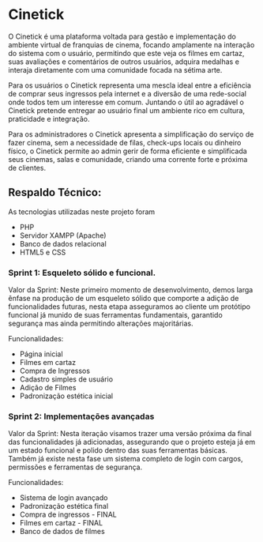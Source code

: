 # Cinetick

O Cinetick é uma plataforma voltada para gestão e implementação do ambiente virtual de franquias de cinema, focando amplamente na interação do sistema com o usuário, permitindo que este veja os filmes em cartaz, suas avaliações e comentários de outros usuários, adquira medalhas e interaja diretamente  com uma comunidade focada na sétima arte.

Para os usuários o Cinetick representa uma mescla ideal entre a eficiência de comprar seus ingressos pela internet e a diversão de uma rede-social onde todos tem um interesse em comum. Juntando o útil ao agradável o Cinetick pretende entregar ao usuário final um ambiente rico em cultura, praticidade e integração.

Para os administradores o Cinetick apresenta a simplificação do serviço de fazer cinema, sem a necessidade de filas, check-ups locais ou dinheiro físico, o Cinetick permite ao admin gerir de forma eficiente e simplificada seus cinemas, salas e comunidade, criando uma corrente forte e próxima de clientes.

## Respaldo Técnico:

As tecnologias utilizadas neste projeto foram

- PHP
- Servidor XAMPP (Apache)
- Banco de dados relacional
- HTML5 e CSS

### Sprint 1: Esqueleto sólido e funcional.

Valor da Sprint: Neste primeiro momento de desenvolvimento, demos larga ênfase na produção de um esqueleto sólido que comporte a adição de funcionalidades futuras, nesta etapa asseguramos ao cliente um protótipo funcional já munido de suas ferramentas fundamentais, garantido segurança mas ainda permitindo alterações majoritárias.

Funcionalidades:

- Página inicial
- Filmes em cartaz
- Compra de Ingressos
- Cadastro simples de usuário
- Adição de Filmes
- Padronização estética inicial

### Sprint 2: Implementações avançadas

Valor da Sprint: Nesta iteração visamos trazer uma versão próxima da final das funcionalidades já adicionadas, assegurando que o projeto esteja já em um estado funcional e polido dentro das suas ferramentas básicas. Também já existe nesta fase um sistema completo de login com cargos, permissões e ferramentas de segurança.

Funcionalidades:

- Sistema de login avançado
- Padronização estética final
- Compra de ingressos - FINAL
- Filmes em cartaz - FINAL
- Banco de dados de filmes
